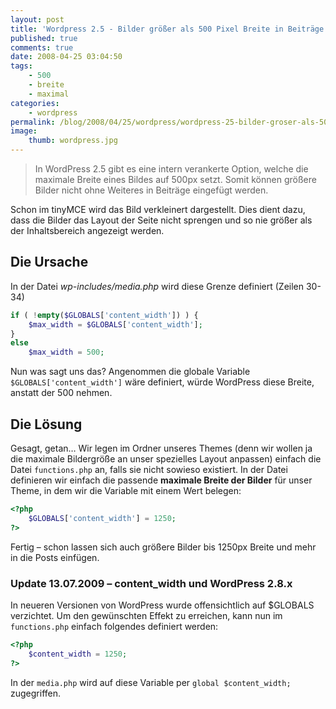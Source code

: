 ```yaml
---
layout: post
title: 'Wordpress 2.5 - Bilder größer als 500 Pixel Breite in Beiträge einfügen'
published: true
comments: true
date: 2008-04-25 03:04:50
tags:
    - 500
    - breite
    - maximal
categories:
    - wordpress
permalink: /blog/2008/04/25/wordpress/wordpress-25-bilder-groser-als-500-pixel-breite-in-beitrage-einfugen
image:
    thumb: wordpress.jpg
---
```

> In WordPress 2.5 gibt es eine intern verankerte Option, welche die maximale Breite eines Bildes auf 500px setzt. Somit können größere Bilder nicht ohne Weiteres in Beiträge eingefügt werden.

Schon im tinyMCE wird das Bild verkleinert dargestellt. Dies dient dazu, dass die Bilder das Layout der Seite nicht 
sprengen und so nie größer als der Inhaltsbereich angezeigt werden.

## Die Ursache

In der Datei _wp-includes/media.php_ wird diese Grenze definiert (Zeilen 30-34)

```php
if ( !empty($GLOBALS['content_width']) ) {
   	$max_width = $GLOBALS['content_width'];
}
else
	$max_width = 500;
```

Nun was sagt uns das? Angenommen die globale Variable `$GLOBALS['content_width']` wäre definiert, 
würde WordPress diese Breite, anstatt der 500 nehmen.

## Die Lösung

Gesagt, getan&#8230; Wir legen im Ordner unseres Themes (denn wir wollen ja die maximale Bildergröße an unser spezielles
 Layout anpassen) einfach die Datei `functions.php` an, falls sie nicht sowieso existiert. 
 In der Datei definieren wir einfach die passende **maximale Breite der Bilder** für unser Theme,
  in dem wir die Variable mit einem Wert belegen:

```php
<?php
	$GLOBALS['content_width'] = 1250;
?>
```

Fertig &#8211; schon lassen sich auch größere Bilder bis 1250px Breite und mehr in die Posts einfügen.

### Update 13.07.2009 &#8211; content_width und WordPress 2.8.x

In neueren Versionen von WordPress wurde offensichtlich auf $GLOBALS verzichtet. 
Um den gewünschten Effekt zu erreichen, kann nun im `functions.php` einfach folgendes definiert werden:

```php
<?php
	$content_width = 1250;
?>
```

In der `media.php` wird auf diese Variable per `global $content_width;` zugegriffen.